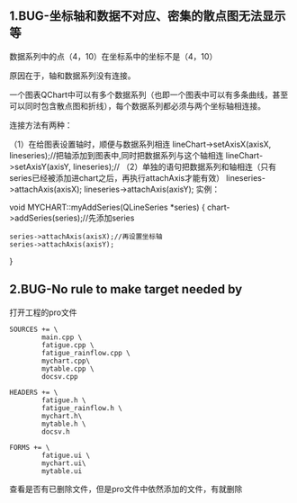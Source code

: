 ## 1.BUG-坐标轴和数据不对应、密集的散点图无法显示等
数据系列中的点（4，10）在坐标系中的坐标不是（4，10）

原因在于，轴和数据系列没有连接。

一个图表QChart中可以有多个数据系列（也即一个图表中可以有多条曲线，甚至可以同时包含散点图和折线），每个数据系列都必须与两个坐标轴相连接。

连接方法有两种：

（1）在给图表设置轴时，顺便与数据系列相连
lineChart->setAxisX(axisX, lineseries);//把轴添加到图表中,同时把数据系列与这个轴相连
lineChart->setAxisY(axisY, lineseries);//
（2）单独的语句把数据系列和轴相连（只有series已经被添加进chart之后，再执行attachAxis才能有效）
lineseries->attachAxis(axisX);
lineseries->attachAxis(axisY);
实例：

void MYCHART::myAddSeries(QLineSeries *series)
{
    chart->addSeries(series);//先添加series

    series->attachAxis(axisX);//再设置坐标轴
    series->attachAxis(axisY);
}


## 2.BUG-No rule to make target needed by
打开工程的pro文件

```
SOURCES += \
        main.cpp \
        fatigue.cpp \
        fatigue_rainflow.cpp \
        mychart.cpp\
        mytable.cpp \
        docsv.cpp

HEADERS += \
        fatigue.h \
        fatigue_rainflow.h \
        mychart.h\
        mytable.h \
        docsv.h

FORMS += \
        fatigue.ui \
        mychart.ui\
        mytable.ui
```
        
查看是否有已删除文件，但是pro文件中依然添加的文件，有就删除
